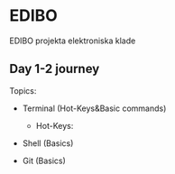 # EDIBO
EDIBO projekta elektroniska klade

## Day 1-2 journey

Topics:
- Terminal (Hot-Keys&Basic commands)
  - Hot-Keys:
  
- Shell (Basics)
- Git (Basics)
